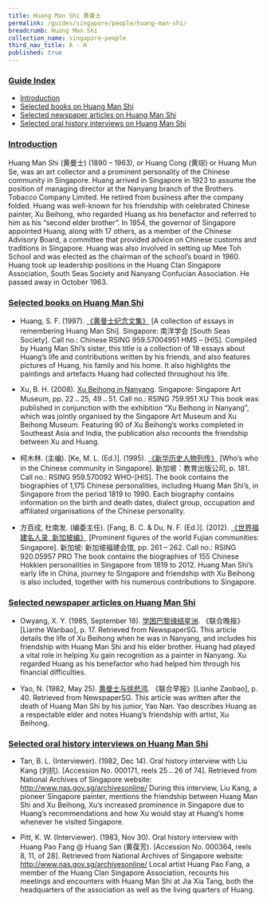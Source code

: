 ```yaml
---
title: Huang Man Shi 黄曼士
permalink: /guides/singapore/people/huang-man-shi/
breadcrumb: Huang Man Shi
collection_name: singapore-people
third_nav_title: A - H
published: true
---
```


### <u>Guide Index</u>

* [Introduction](#introduction)
* [Selected books on Huang Man Shi](#selected-books-on-huang-man-shi)
* [Selected newspaper articles on Huang Man Shi](#selected-newspaper-articles-on-huang-man-shi)
* [Selected oral history interviews on Huang Man Shi](#selected-oral-history-interviews-on-huang-man-shi)

### <u>Introduction</u>

Huang Man Shi (黄曼士) (1890 – 1963), or Huang Cong (黄琮) or Huang Mun Se, was an art collector and a prominent personality of the Chinese community in Singapore. Huang arrived in Singapore in 1923 to assume the position of managing director at the Nanyang branch of the Brothers Tobacco Company Limited. He retired from business after the company folded. Huang was well-known for his friendship with celebrated Chinese painter, Xu Beihong, who regarded Huang as his benefactor and referred to him as his “second elder brother”. In 1954, the governor of Singapore appointed Huang, along with 17 others, as a member of the Chinese Advisory Board, a committee that provided advice on Chinese customs and traditions in Singapore. Huang was also involved in setting up Mee Toh School and was elected as the chairman of the school’s board in 1960. Huang took up leadership positions in the Huang Clan Singapore Association, South Seas Society and Nanyang Confucian Association. He passed away in October 1963.


### <u>Selected books on Huang Man Shi</u>

* Huang, S. F. (1997). [《黄曼士纪念文集》](http://eservice.nlb.gov.sg/item_holding_s.aspx?bid=84563887) [A collection of essays in remembering Huang Man Shi]. Singapore: 南洋学会 [South Seas Society].
Call no.: Chinese RSING 959.57004951 HMS – \[HIS\].
Compiled by Huang Man Shi’s sister, this title is a collection of 18 essays about Huang’s life and contributions written by his friends, and also features pictures of Huang, his family and his home. It also highlights the paintings and artefacts Huang had collected throughout his life.


* Xu, B. H. (2008).  [Xu Beihong in Nanyang](http://eservice.nlb.gov.sg/item_holding_s.aspx?bid=13027043). Singapore: Singapore Art Museum, pp. 22﹘25, 49﹘51.
Call no.: RSING 759.951 XU
This book was published in conjunction with the exhibition “Xu Beihong in Nanyang”, which was jointly organised by the Singapore Art Museum and Xu Beihong Museum. Featuring 90 of Xu Beihong’s works completed in Southeast Asia and India, the publication also recounts the friendship between Xu and Huang.


* 柯木林. (主编). [Ke, M. L. (Ed.)]. (1995). [《新华历史人物列传》](http://eservice.nlb.gov.sg/item_holding_s.aspx?bid=85400628) [Who’s who in the Chinese community in Singapore]. 新加坡：教育出版公司, p. 181.
Call no.: RSING 959.570092 WHO-\[HIS\].
The book contains the biographies of 1,175 Chinese personalities, including Huang Man Shi’s, in Singapore from the period 1819 to 1990. Each biography contains information on the birth and death dates, dialect group, occupation and affiliated organisations of the Chinese personality.


* 方百成, 杜南发. (编委主任). [Fang, B. C. & Du, N. F. (Ed.)]. (2012). [《世界福建名人录, 新加坡编》](http://eservice.nlb.gov.sg/item_holding_s.aspx?bid=200125706) [Prominent figures of the world Fujian communities: Singapore]. 新加坡: 新加坡福建会馆, pp. 261 – 262.
Call no.: RSING 920.05957 PRO
The book contains the biographies of 155 Chinese Hokkien personalities in Singapore from 1819 to 2012. Huang Man Shi’s early life in China, journey to Singapore and friendship with Xu Beihong is also included, together with his numerous contributions to Singapore.

### <u>Selected newspaper articles on Huang Man Shi</u>

* Owyang, X. Y. (1985, September 18). [学困巴黎缘结星洲](http://eresources.nlb.gov.sg/newspapers/Digitised/Article/lhwb19850918-1.2.37.1.1). 《联合晚报》[Lianhe Wanbao], p. 17. Retrieved from NewspaperSG.
This article details the life of Xu Beihong when he was in Nanyang, and includes his friendship with Huang Man Shi and his elder brother. Huang had played a vital role in helping Xu gain recognition as a painter in Nanyang. Xu regarded Huang as his benefactor who had helped him through his financial difficulties.


* Yao, N. (1982, May 25). [黄曼士与徐悲鸿](http://eresources.nlb.gov.sg/newspapers/Digitised/Article/lhzb19830525-1.2.80.1.2). 《联合早报》[Lianhe Zaobao], p. 40. Retrieved from NewspaperSG.
This article was written after the death of Huang Man Shi by his junior, Yao Nan. Yao describes Huang as a respectable elder and notes Huang’s friendship with artist, Xu Beihong.

### <u>Selected oral history interviews on Huang Man Shi</u>

* Tan, B. L. (Interviewer). (1982, Dec 14). Oral history interview with Liu Kang (刘抗). [Accession No. 000171, reels 25﹘26 of 74]. Retrieved from National Archives of Singapore website: http://www.nas.gov.sg/archivesonline/
During this interview, Liu Kang, a pioneer Singapore painter, mentions the friendship between Huang Man Shi and Xu Beihong, Xu’s increased prominence in Singapore due to Huang’s recommendations and how Xu would stay at Huang’s home whenever he visited Singapore.


* Pitt, K. W. (Interviewer). (1983, Nov 30). Oral history interview with Huang Pao Fang @ Huang San (黄葆芳). [Accession No. 000364, reels 8, 11, of 28]. Retrieved from National Archives of Singapore website: http://www.nas.gov.sg/archivesonline/
Local artist Huang Pao Fang, a member of the Huang Clan Singapore Association, recounts his meetings and encounters with Huang Man Shi at Jia Xia Tang, both the headquarters of the association as well as the living quarters of Huang.
